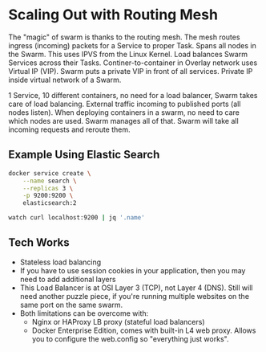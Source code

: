 # Scaling Out with Routing Mesh

The "magic" of swarm is thanks to the routing mesh. The mesh routes ingress
(incoming) packets for a Service to proper Task. Spans all nodes in the Swarm.
This uses IPVS from the Linux Kernel. Load balances Swarm Services across their
Tasks. Continer-to-container in Overlay network uses Virtual IP (VIP). Swarm
puts a private VIP in front of all services. Private IP inside virtual network
of a Swarm.

1 Service, 10 different containers, no need for a load balancer, Swarm takes
care of load balancing. External traffic incoming to published ports (all nodes
listen). When deploying containers in a swarm, no need to care which nodes are
used. Swarm manages all of that. Swarm will take all incoming requests and
reroute them.

## Example Using Elastic Search

```bash
docker service create \
    --name search \
    --replicas 3 \
    -p 9200:9200 \
    elasticsearch:2

watch curl localhost:9200 | jq '.name'
```

## Tech Works

- Stateless load balancing
- If you have to use session cookies in your application, then you may need to
  add additional layers
- This Load Balancer is at OSI Layer 3 (TCP), not Layer 4 (DNS). Still will need
  another puzzle piece, if you're running multiple websites on the same port on
  the same swarm.
- Both limitations can be overcome with:
    - Nginx or HAProxy LB proxy (stateful load balancers)
    - Docker Enterprise Edition, comes with built-in L4 web proxy. Allows you to
      configure the web.config so "everything just works".
